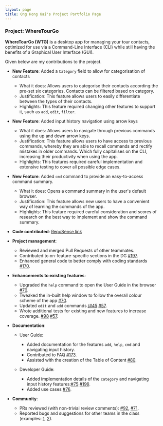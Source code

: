 ```yaml
---
layout: page
title: Ong Hong Kai's Project Portfolio Page
---
```


### Project: WhereTourGo

**WhereTourGo (WTG)** is a desktop app for managing your tour contacts, optimized for use via a Command-Line Interface (CLI) while still having the benefits of a Graphical User Interface (GUI).

Given below are my contributions to the project.

* **New Feature**: Added a `Category` field to allow for categorisation of contacts
  * What it does: Allows users to categorise their contacts according the pre-set six categories. Contacts can be filtered based on category.
  * Justification: This feature allows users to easily differentiate between the types of their contacts.
  * Highlights: This feature required changing other features to support it, such as `add`, `edit`, `filter`.

* **New Feature**: Added input history navigation using arrow keys
  * What it does: Allows users to navigate through previous commands using the up and down arrow keys.
  * Justification: This feature allows users to have access to previous commands, whereby they are able to recall commands and rectify mistakes in older commands. Which fully capitalises on the CLI, increasing their productivity when using the app.
  * Highlights: This features required careful implementation and extensive testing to cover all possible edge cases.

* **New Feature**: Added `cmd` command to provide an easy-to-access command summary.
  * What it does: Opens a command summary in the user's default browser.
  * Justification: This feature allows new users to have a convenient way of learning the commands of the app.
  * Highlights: This feature required careful consideration and scores of research on the best way to implement and show the command summary.


* **Code contributed**: [RepoSense link](https://nus-cs2103-ay2122s1.github.io/tp-dashboard/?search=imerbear&sort=groupTitle&sortWithin=title&timeframe=commit&mergegroup=&groupSelect=groupByRepos&breakdown=true&checkedFileTypes=docs~functional-code~test-code~other&since=2021-09-17&tabOpen=true&tabType=authorship&tabAuthor=Imerbear&tabRepo=AY2122S1-CS2103T-T12-2%2Ftp%5Bmaster%5D&authorshipIsMergeGroup=false&authorshipFileTypes=docs~functional-code~test-code&authorshipIsBinaryFileTypeChecked=false)


* **Project management**:
  * Reviewed and merged Pull Requests of other teammates.
  * Contributed to on-feature-specific sections in the DG [\#197](https://github.com/AY2122S1-CS2103T-T12-2/tp/pull/197).
  * Enhanced general code to better comply with coding standards [\#170](https://github.com/AY2122S1-CS2103T-T12-2/tp/pull/170).


* **Enhancements to existing features**:
  * Upgraded the `help` command to open the User Guide in the browser [\#70](https://github.com/AY2122S1-CS2103T-T12-2/tp/pull/70).
  * Tweaked the in-built help window to follow the overall colour scheme of the app [\#70](https://github.com/AY2122S1-CS2103T-T12-2/tp/pull/70/files).
  * Updated `edit` and `add` commands [/#45](https://github.com/AY2122S1-CS2103T-T12-2/tp/pull/45/files) [\#57](https://github.com/AY2122S1-CS2103T-T12-2/tp/pull/57).
  * Wrote additional tests for existing and new features to increase coverage. [\#98](https://github.com/AY2122S1-CS2103T-T12-2/tp/pull/98/files) [\#57](https://github.com/AY2122S1-CS2103T-T12-2/tp/pull/57/files).


* **Documentation**:
  * User Guide:
    * Added documentation for the features `add`, `help`, `cmd` and navigating input history.
    * Contributed to FAQ [\#173](https://github.com/AY2122S1-CS2103T-T12-2/tp/pull/173/files).
    * Assisted with the creation of the Table of Content [\#80](https://github.com/AY2122S1-CS2103T-T12-2/tp/pull/80/files).

  * Developer Guide:
    * Added implementation details of the `category` and navigating input history features:[\#75](https://github.com/AY2122S1-CS2103T-T12-2/tp/pull/75) [\#199](https://github.com/AY2122S1-CS2103T-T12-2/tp/pull/199/files).
    * Added use cases [\#76](https://github.com/AY2122S1-CS2103T-T12-2/tp/pull/76).


* **Community**:
  * PRs reviewed (with non-trivial review comments): [\#92](https://github.com/AY2122S1-CS2103T-T12-2/tp/pull/92), [\#71](https://github.com/AY2122S1-CS2103T-T12-2/tp/pull/71).
  * Reported bugs and suggestions for other teams in the class (examples: [1](https://github.com/Imerbear/ped/issues/4), [2](https://github.com/Imerbear/ped/issues/2)).
